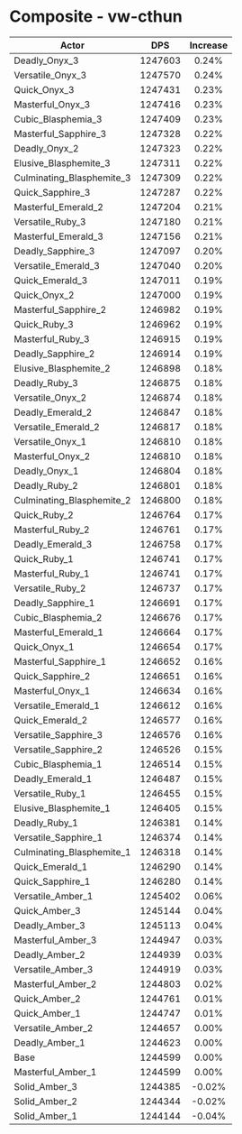 # Composite - vw-cthun
| Actor | DPS | Increase |
|---|:---:|:---:|
|Deadly_Onyx_3|1247603|0.24%|
|Versatile_Onyx_3|1247570|0.24%|
|Quick_Onyx_3|1247431|0.23%|
|Masterful_Onyx_3|1247416|0.23%|
|Cubic_Blasphemia_3|1247409|0.23%|
|Masterful_Sapphire_3|1247328|0.22%|
|Deadly_Onyx_2|1247323|0.22%|
|Elusive_Blasphemite_3|1247311|0.22%|
|Culminating_Blasphemite_3|1247309|0.22%|
|Quick_Sapphire_3|1247287|0.22%|
|Masterful_Emerald_2|1247204|0.21%|
|Versatile_Ruby_3|1247180|0.21%|
|Masterful_Emerald_3|1247156|0.21%|
|Deadly_Sapphire_3|1247097|0.20%|
|Versatile_Emerald_3|1247040|0.20%|
|Quick_Emerald_3|1247011|0.19%|
|Quick_Onyx_2|1247000|0.19%|
|Masterful_Sapphire_2|1246982|0.19%|
|Quick_Ruby_3|1246962|0.19%|
|Masterful_Ruby_3|1246915|0.19%|
|Deadly_Sapphire_2|1246914|0.19%|
|Elusive_Blasphemite_2|1246898|0.18%|
|Deadly_Ruby_3|1246875|0.18%|
|Versatile_Onyx_2|1246874|0.18%|
|Deadly_Emerald_2|1246847|0.18%|
|Versatile_Emerald_2|1246817|0.18%|
|Versatile_Onyx_1|1246810|0.18%|
|Masterful_Onyx_2|1246810|0.18%|
|Deadly_Onyx_1|1246804|0.18%|
|Deadly_Ruby_2|1246801|0.18%|
|Culminating_Blasphemite_2|1246800|0.18%|
|Quick_Ruby_2|1246764|0.17%|
|Masterful_Ruby_2|1246761|0.17%|
|Deadly_Emerald_3|1246758|0.17%|
|Quick_Ruby_1|1246741|0.17%|
|Masterful_Ruby_1|1246741|0.17%|
|Versatile_Ruby_2|1246737|0.17%|
|Deadly_Sapphire_1|1246691|0.17%|
|Cubic_Blasphemia_2|1246676|0.17%|
|Masterful_Emerald_1|1246664|0.17%|
|Quick_Onyx_1|1246654|0.17%|
|Masterful_Sapphire_1|1246652|0.16%|
|Quick_Sapphire_2|1246651|0.16%|
|Masterful_Onyx_1|1246634|0.16%|
|Versatile_Emerald_1|1246612|0.16%|
|Quick_Emerald_2|1246577|0.16%|
|Versatile_Sapphire_3|1246576|0.16%|
|Versatile_Sapphire_2|1246526|0.15%|
|Cubic_Blasphemia_1|1246514|0.15%|
|Deadly_Emerald_1|1246487|0.15%|
|Versatile_Ruby_1|1246455|0.15%|
|Elusive_Blasphemite_1|1246405|0.15%|
|Deadly_Ruby_1|1246381|0.14%|
|Versatile_Sapphire_1|1246374|0.14%|
|Culminating_Blasphemite_1|1246318|0.14%|
|Quick_Emerald_1|1246290|0.14%|
|Quick_Sapphire_1|1246280|0.14%|
|Versatile_Amber_1|1245402|0.06%|
|Quick_Amber_3|1245144|0.04%|
|Deadly_Amber_3|1245113|0.04%|
|Masterful_Amber_3|1244947|0.03%|
|Deadly_Amber_2|1244939|0.03%|
|Versatile_Amber_3|1244919|0.03%|
|Masterful_Amber_2|1244803|0.02%|
|Quick_Amber_2|1244761|0.01%|
|Quick_Amber_1|1244747|0.01%|
|Versatile_Amber_2|1244657|0.00%|
|Deadly_Amber_1|1244623|0.00%|
|Base|1244599|0.00%|
|Masterful_Amber_1|1244599|0.00%|
|Solid_Amber_3|1244385|-0.02%|
|Solid_Amber_2|1244344|-0.02%|
|Solid_Amber_1|1244144|-0.04%|
